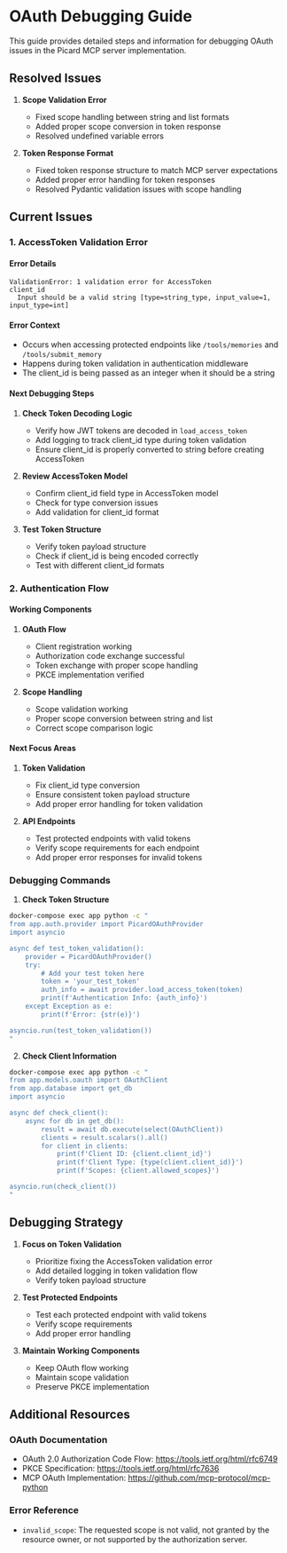 # OAuth Debugging Guide

This guide provides detailed steps and information for debugging OAuth issues in the Picard MCP server implementation.

## Resolved Issues

1. **Scope Validation Error**
   - Fixed scope handling between string and list formats
   - Added proper scope conversion in token response
   - Resolved undefined variable errors

2. **Token Response Format**
   - Fixed token response structure to match MCP server expectations
   - Added proper error handling for token responses
   - Resolved Pydantic validation issues with scope handling

## Current Issues

### 1. AccessToken Validation Error

#### Error Details
```
ValidationError: 1 validation error for AccessToken
client_id
  Input should be a valid string [type=string_type, input_value=1, input_type=int]
```

#### Error Context
- Occurs when accessing protected endpoints like `/tools/memories` and `/tools/submit_memory`
- Happens during token validation in authentication middleware
- The client_id is being passed as an integer when it should be a string

#### Next Debugging Steps
1. **Check Token Decoding Logic**
   - Verify how JWT tokens are decoded in `load_access_token`
   - Add logging to track client_id type during token validation
   - Ensure client_id is properly converted to string before creating AccessToken

2. **Review AccessToken Model**
   - Confirm client_id field type in AccessToken model
   - Check for type conversion issues
   - Add validation for client_id format

3. **Test Token Structure**
   - Verify token payload structure
   - Check if client_id is being encoded correctly
   - Test with different client_id formats

### 2. Authentication Flow

#### Working Components
1. **OAuth Flow**
   - Client registration working
   - Authorization code exchange successful
   - Token exchange with proper scope handling
   - PKCE implementation verified

2. **Scope Handling**
   - Scope validation working
   - Proper scope conversion between string and list
   - Correct scope comparison logic

#### Next Focus Areas
1. **Token Validation**
   - Fix client_id type conversion
   - Ensure consistent token payload structure
   - Add proper error handling for token validation

2. **API Endpoints**
   - Test protected endpoints with valid tokens
   - Verify scope requirements for each endpoint
   - Add proper error responses for invalid tokens

### Debugging Commands

1. **Check Token Structure**
```bash
docker-compose exec app python -c "
from app.auth.provider import PicardOAuthProvider
import asyncio

async def test_token_validation():
    provider = PicardOAuthProvider()
    try:
        # Add your test token here
        token = 'your_test_token'
        auth_info = await provider.load_access_token(token)
        print(f'Authentication Info: {auth_info}')
    except Exception as e:
        print(f'Error: {str(e)}')

asyncio.run(test_token_validation())
"
```

2. **Check Client Information**
```bash
docker-compose exec app python -c "
from app.models.oauth import OAuthClient
from app.database import get_db
import asyncio

async def check_client():
    async for db in get_db():
        result = await db.execute(select(OAuthClient))
        clients = result.scalars().all()
        for client in clients:
            print(f'Client ID: {client.client_id}')
            print(f'Client Type: {type(client.client_id)}')
            print(f'Scopes: {client.allowed_scopes}')

asyncio.run(check_client())
"
```

## Debugging Strategy

1. **Focus on Token Validation**
   - Prioritize fixing the AccessToken validation error
   - Add detailed logging in token validation flow
   - Verify token payload structure

2. **Test Protected Endpoints**
   - Test each protected endpoint with valid tokens
   - Verify scope requirements
   - Add proper error handling

3. **Maintain Working Components**
   - Keep OAuth flow working
   - Maintain scope validation
   - Preserve PKCE implementation

## Additional Resources

### OAuth Documentation
- OAuth 2.0 Authorization Code Flow: https://tools.ietf.org/html/rfc6749
- PKCE Specification: https://tools.ietf.org/html/rfc7636
- MCP OAuth Implementation: https://github.com/mcp-protocol/mcp-python

### Error Reference
- `invalid_scope`: The requested scope is not valid, not granted by the resource owner, or not supported by the authorization server.
